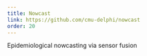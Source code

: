 ```yaml
---
title: Nowcast
link: https://github.com/cmu-delphi/nowcast
order: 20
---
```


Epidemiological nowcasting via sensor fusion
